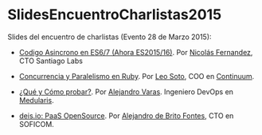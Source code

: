 # SlidesEncuentroCharlistas2015
Slides del encuentro de charlistas (Evento 28 de Marzo 2015):

- [Codigo Asincrono en ES6/7 (Ahora ES2015/16)](http://goo.gl/86v9kK). Por [Nicolás Fernandez](http://twitter.com/elBuraBure), CTO Santiago Labs

- [Concurrencia y Paralelismo en Ruby](https://www.dropbox.com/s/ckxc7nzsc20q00t/Concurrencia%20y%20Paralelismo%20en%20Ruby-LT.pdf?dl=0). Por [Leo Soto](http://twitter.com/leosoto), COO en [Continuum](http://continuum.cl).

- [¿Qué y Cómo probar?](https://docs.google.com/presentation/d/1cANych7EMfUCfKh5rXFbI5XdnwTWFuoOH3xCEYWdda4/pub#slide=id.gacb70dded_3_0). Por [Alejandro Varas](http://www.alejandrovaras.me/). Ingeniero DevOps en [Medularis](http://www.medularis.com/).

- [deis.io: PaaS OpenSource](http://aledbf.github.io/deis-encuentro-charlistas-2015). Por [Alejandro de Brito Fontes](http://twitter.com/aledbf), CTO en SOFICOM.